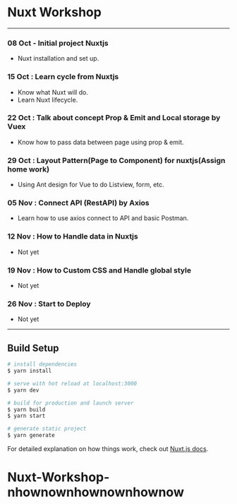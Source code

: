 # Nuxt Workshop

---

### 08 Oct - Initial project Nuxtjs

- Nuxt installation and set up.

### 15 Oct : Learn cycle from Nuxtjs

- Know what Nuxt will do.
- Learn Nuxt lifecycle.

### 22 Oct : Talk about concept Prop & Emit and Local storage by Vuex

- Know how to pass data between page using prop & emit.

### 29 Oct : Layout Pattern(Page to Component) for nuxtjs(Assign home work)

- Using Ant design for Vue to do Listview, form, etc.

### 05 Nov : Connect API (RestAPI) by Axios

- Learn how to use axios connect to API and basic Postman.

### 12 Nov : How to Handle data in Nuxtjs

- Not yet

### 19 Nov : How to Custom CSS and Handle global style

- Not yet

### 26 Nov : Start to Deploy

- Not yet

---

## Build Setup

```bash
# install dependencies
$ yarn install

# serve with hot reload at localhost:3000
$ yarn dev

# build for production and launch server
$ yarn build
$ yarn start

# generate static project
$ yarn generate
```

For detailed explanation on how things work, check out [Nuxt.js docs](https://nuxtjs.org).

# Nuxt-Workshop-nhownownhownownhownow
